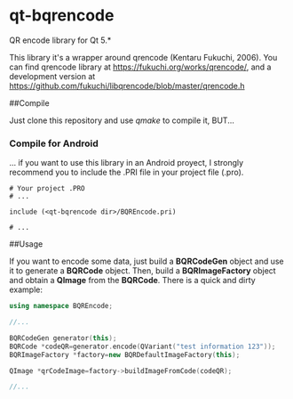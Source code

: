 # qt-bqrencode
QR encode library for Qt 5.*

This library it's a wrapper around qrencode (Kentaru Fukuchi, 2006).
You can find qrencode library at https://fukuchi.org/works/qrencode/, and a
development version at https://github.com/fukuchi/libqrencode/blob/master/qrencode.h

##Compile

Just clone this repository and use *qmake* to compile it, BUT...

### Compile for Android

... if you want to use this library in an Android proyect, I strongly recommend you
to include the .PRI file in your project file (.pro).

```
# Your project .PRO
# ...

include (<qt-bqrencode dir>/BQREncode.pri)

# ...
```

##Usage

If you want to encode some data, just build a **BQRCodeGen** object and use
it to generate a **BQRCode** object. Then, build a **BQRImageFactory** object and
obtain a **QImage** from the **BQRCode**. There is a quick and dirty example:

```c++
using namespace BQREncode;

//...

BQRCodeGen generator(this);
BQRCode *codeQR=generator.encode(QVariant("test information 123"));
BQRImageFactory *factory=new BQRDefaultImageFactory(this);

QImage *qrCodeImage=factory->buildImageFromCode(codeQR);

//...
```
